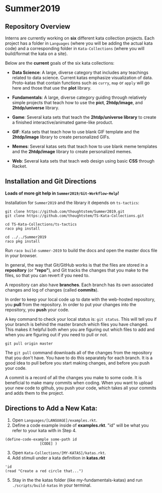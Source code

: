 Summer2019
==========
## Repository Overview

Interns are currently working on __six__ different kata collection projects. Each project has a folder in `Languages` (where you will be adding the actual kata code) and a corresponding folder in `Kata-Collections` (where you will build/format the kata on a site).

Below are the __current__ goals of the six kata collections:

- __Data Science__: A large, diverse category that includes any teachings related to data science. Current katas emphasize visualization of data. Proto-katas that contain functions such as `curry`, `map` or `apply` will go here and those that use the __plot__ library. 

- __Fundamentals__: A large, diverse category guiding through relatively simple projects that teach how to use the __pict__, __2htdp/image__, and __2htdp/universe__ library.

- __Game__: Several kata sets that teach the __2htdp/universe library__ to create a finished interactive/animated game-like product.

- __GIF__: Kata sets that teach how to use blank GIF template and the __2htdp/image__ library to create personalized GIFs. 

- __Memes__: Several katas sets that teach how to use blank meme templates and the __2htdp/image__ library to create personalized memes.

- __Web__: Several kata sets that teach web design using basic __CSS__ through Racket.

## Installation and Git Directions

__Loads of more git help in `Summer2019/Git-Workflow-Help`!__

Installation for `Summer2019` and the library it depends on `ts-tactics`:

```
git clone https://github.com/thoughtstem/Summer2019.git
git clone https://github.com/thoughtstem/TS-Kata-Collections.git

cd TS-Kata-Collections/ts-tactics
raco pkg install

cd ../../Summer2019
raco pkg install
```

Run `raco build-summer-2019` to build the docs and open the master docs file in your browser.

In general, the way that Git/GitHub works is that the files are stored in a __repository__ (or __"repo"__), and Git tracks
the changes that you make to the files, so that you can revert if you need to. 

A repository can also have __branches__. Each branch has its own associated changes and log of changes (called __commits__).

In order to keep your local code up to date with the web-hosted repository, you __pull__ from the repository. In order to put your
changes into the repository, you __push__ your code.

A key command to check your local status is: `git status`. This will tell you if your branch is behind the master branch which files you have changed. This makes it helpful both when you are figuring out
which files to add and when you are figuring out if you need to pull or not.

`git pull origin master`

The `git pull` command downloads all of the changes from the repository that you don't have. You have to do this
separately for each branch. It is a good idea to pull before you start making changes, and before you push your code.

A commit is a record of all the changes you make to some code. It is beneficial to make many commits when coding.
When you want to upload your new code to github, you push your code, which takes all your commits and adds them to the project.

## Directions to Add a New Kata:

1) Open `Languages/[LANGUAGE]/examples.rkt`.
2) Define a code example inside of __examples.rkt__. "id" will be what you refer to your kata with in Step 4.
```
(define-code-example some-path id
                [CODE] )
```
3) Open `Kata-Collections/[MY-KATAS]/katas.rkt`.
4) Add stimuli under a kata definition in __katas.rkt__
```
'id
(read "Create a red circle that...")
```

5) Stay in the the katas folder (like my-fundamentals-katas) and run `./scripts/build-katas` in your terminal.
